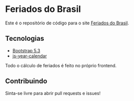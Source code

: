 # Feriados do Brasil

Este é o repositório de código para o site [Feriados do Brasil](https://feriadosdobrasil.pages.dev).

## Tecnologias

* [Bootstrap 5.3](https://getbootstrap.com/docs/5.3/getting-started/introduction/)
* [js-year-calendar](https://github.com/year-calendar/js-year-calendar)

Todo o cálculo de feriados é feito no próprio frontend.

## Contribuindo

Sinta-se livre para abrir pull requests e issues!
